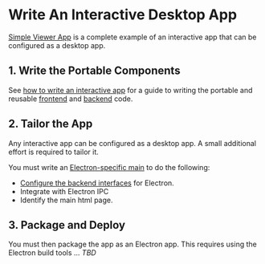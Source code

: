 # Write An Interactive Desktop App

[Simple Viewer App](https://github.com/imodeljs/simple-viewer-app) is a complete example of an interactive app that can be configured as a desktop app.

## 1. Write the Portable Components
See [how to write an interactive app](./WriteAnInteractiveApp.md) for a guide to writing the portable and reusable [frontend](./Glossary.md#frontend) and [backend](./Glossary.md#backend) code.

## 2. Tailor the App
Any interactive app can be configured as a desktop app. A small additional effort is required to tailor it.

You must write an [Electron-specific main](../learning/AppTailoring.md) to do the following:
* [Configure the backend interfaces](./RpcInterface.md#configure-interfaces) for Electron.
* Integrate with Electron IPC
* Identify the main html page.

## 3. Package and Deploy
You must then package the app as an Electron app. This requires using the Electron build tools ... *TBD*